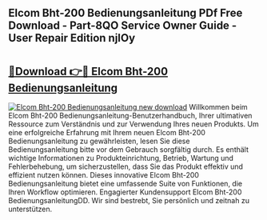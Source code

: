 ## Elcom Bht-200 Bedienungsanleitung PDf Free Download - Part-8QO Service Owner Guide - User Repair Edition njIOy

# <h2><a href="http://df08pm5.blite.top/?on=Elcom+Bht-200+Bedienungsanleitung">🔗Download 👉🔴 Elcom Bht-200 Bedienungsanleitung</a></h2>

[![Elcom Bht-200 Bedienungsanleitung new download](https://i.imgur.com/lujVjoI.png)](http://df08pm5.blite.top/?on=Elcom+Bht-200+Bedienungsanleitung)
Willkommen beim Elcom Bht-200 Bedienungsanleitung-Benutzerhandbuch, Ihrer ultimativen Ressource zum Verständnis und zur Verwendung Ihres neuen Produkts. Um eine erfolgreiche Erfahrung mit Ihrem neuen Elcom Bht-200 Bedienungsanleitung zu gewährleisten, lesen Sie diese Bedienungsanleitung bitte vor dem Gebrauch sorgfältig durch. Es enthält wichtige Informationen zu Produkteinrichtung, Betrieb, Wartung und Fehlerbehebung, um sicherzustellen, dass Sie das Produkt effektiv und effizient nutzen können. Dieses innovative Elcom Bht-200 Bedienungsanleitung bietet eine umfassende Suite von Funktionen, die Ihren Workflow optimieren. Engagierter Kundensupport Elcom Bht-200 BedienungsanleitungDD. Wir sind bestrebt, Sie persönlich und zeitnah zu unterstützen.
